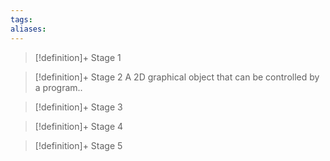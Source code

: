 ```yaml
---
tags:
aliases:
---
```


> [!definition]+ Stage 1
>

> [!definition]+ Stage 2
> A 2D graphical object that can be controlled by a program..

> [!definition]+ Stage 3
>

> [!definition]+ Stage 4
>

> [!definition]+ Stage 5
>



